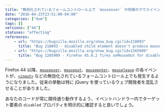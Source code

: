 ```yaml
---
title: "無効化されているフォームコントロール上で `mouseover` や同様のマウスイベントが発生するようになりました"
date: "2016-04-23T23:51:00-04:00"
categories: ["dom"]
tags: []
versions: ["44"]
statuses: "affecting"
references:
    - url: "https://bugzilla.mozilla.org/show_bug.cgi?id=218093"
      title: "Bug 218093 - disabled child element doesn't produce mouseout/mouseover pair"
    - url: "https://bugzilla.mozilla.org/show_bug.cgi?id=1265909"
      title: "Bug 1265909 - FireFox 45.0.2 fires onMouseOut for disabled input."
---
```

Firefox 44 以降、[`mouseover`](https://developer.mozilla.org/docs/Web/Events/mouseover)、[`mouseout`](https://developer.mozilla.org/docs/Web/Events/mouseout)、[`mouseenter`](https://developer.mozilla.org/docs/Web/Events/mouseenter)、[`mouseleave`](https://developer.mozilla.org/docs/Web/Events/mouseleave) の各イベントが、[`<input>`](https://developer.mozilla.org/docs/Web/HTML/Element/input) などの無効化されているフォームコントロール上でも発生するようになりました。従来の挙動は特に jQuery を使っているウェブ開発者を混乱させることがありました。

あなたのコードが常に期待通り動作するよう、イベントハンドラー内でターゲット要素の `disabled` プロパティを明示的に確認すると良いでしょう。
